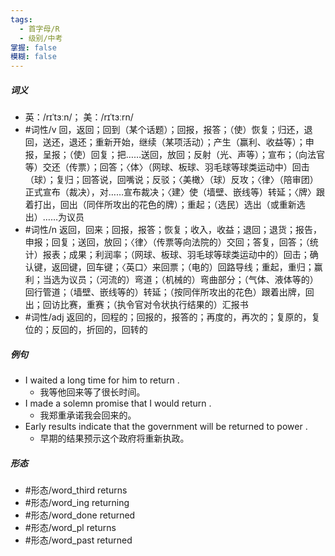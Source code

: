 ```yaml
---
tags:
  - 首字母/R
  - 级别/中考
掌握: false
模糊: false
---
```

##### 词义
- 英：/rɪˈtɜːn/； 美：/rɪˈtɜːrn/
- #词性/v  回，返回；回到（某个话题）；回报，报答；（使）恢复；归还，退回，送还，退还；重新开始，继续（某项活动）；产生（赢利、收益等）；申报，呈报；（使）回复；把……送回，放回；反射（光、声等）；宣布；（向法官等）交还（传票）；回答；〈体〉（网球、板球、羽毛球等球类运动中）回击（球）；复归；回答说，回嘴说；反驳；〈美橄〉（球）反攻；〈律〉（陪审团）正式宣布（裁决），对……宣布裁决；〈建〉使（墙壁、嵌线等）转延；〈牌〉跟着打出，回出（同伴所攻出的花色的牌）；重起；（选民）选出（或重新选出）……为议员
- #词性/n  返回，回来；回报，报答；恢复；收入，收益；退回；退货；报告，申报；回复；送回，放回；〈律〉（传票等向法院的）交回；答复，回答；（统计）报表；成果；利润率；（网球、板球、羽毛球等球类运动中的）回击；确认键，返回键，回车键；〈英口〉来回票；（电的）回路导线；重起，重归；赢利；当选为议员；（河流的）弯道；（机械的）弯曲部分；（气体、液体等的）回行管道；（墙壁、嵌线等的）转延；（按同伴所攻出的花色）跟着出牌，回出；回访比赛，重赛；（执令官对令状执行结果的）汇报书
- #词性/adj  返回的，回程的；回报的，报答的；再度的，再次的；复原的，复位的；反回的，折回的，回转的
##### 例句
- I waited a long time for him to return .
	- 我等他回来等了很长时间。
- I made a solemn promise that I would return .
	- 我郑重承诺我会回来的。
- Early results indicate that the government will be returned to power .
	- 早期的结果预示这个政府将重新执政。
##### 形态
- #形态/word_third returns
- #形态/word_ing returning
- #形态/word_done returned
- #形态/word_pl returns
- #形态/word_past returned
